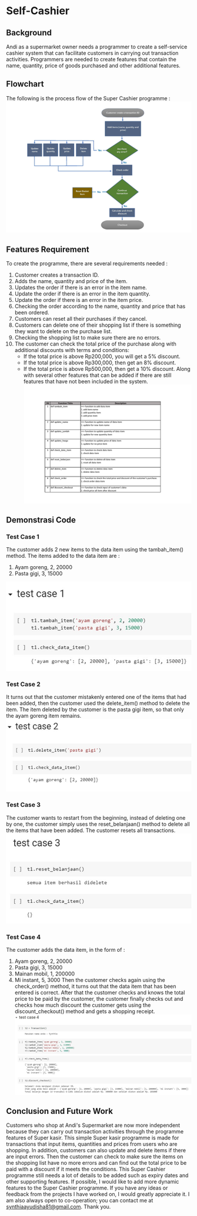 # Self-Cashier
## Background
Andi as a supermarket owner needs a programmer to create a self-service cashier system that can facilitate customers in carrying out transaction activities. Programmers are needed to create features that contain the name, quantity, price of goods purchased and other additional features.

## Flowchart
The following is the process flow of the Super Cashier programme : 
![alt text](https://github.com/Synthiaayudisha/Self-Cashier/blob/main/image/Diagram.jpg?raw=true)

## Features Requirement
To create the programme, there are several requirements needed :
1.	Customer creates a transaction ID.
2.	Adds the name, quantity and price of the item.
3.	Updates the order if there is an error in the item name. 
4.	Update the order if there is an error in the item quantity.
5.	Update the order if there is an error in the item price.
6.	Checking the order according to the name, quantity and price that has been ordered.
7.	Customers can reset all their purchases if they cancel.
8.	Customers can delete one of their shopping list if there is something they want to delete on the purchase list.
9.	Checking the shopping list to make sure there are no errors.
10.	The customer can check the total price of the purchase along with additional discounts with terms and conditions:
    - If the total price is above Rp200,000, you will get a 5% discount.
    - If the total price is above Rp300,000, then get an 8% discount.
    - If the total price is above Rp500,000, then get a 10% discount. Along with several other features that can be added if there are still features that have not been included in the system.
![alt text](https://github.com/Synthiaayudisha/Self-Cashier/blob/main/image/Fungsi.jpg?raw=true)

## Demonstrasi Code
### Test Case 1
The customer adds 2 new items to the data item using the tambah_item() method. The items added to the data item are :
1. Ayam goreng, 2, 20000
2. Pasta gigi, 3, 15000
    
![alt text](https://github.com/Synthiaayudisha/Self-Cashier/blob/main/image/Test%20Case%201.jpeg?raw=true)
### Test Case 2
It turns out that the customer mistakenly entered one of the items that had been added, then the customer used the delete_item() method to delete the item. The item deleted by the customer is the pasta gigi item, so that only the ayam goreng item remains. 
![alt text](https://github.com/Synthiaayudisha/Self-Cashier/blob/main/image/Test%20Case%202.jpeg?raw=true)
### Test Case 3
The customer wants to restart from the beginning, instead of deleting one by one, the customer simply uses the reset_belanjaan() method to delete all the items that have been added. The customer resets all transactions.
![alt text](https://github.com/Synthiaayudisha/Self-Cashier/blob/main/image/Test%20Case%203.jpeg?raw=true)

### Test Case 4
The customer adds the data item, in the form of :
1. Ayam goreng, 2, 20000
2. Pasta gigi, 3, 15000
3. Mainan mobil, 1, 200000
4. Mi instant, 5, 3000
Then the customer checks again using the check_order() method, it turns out that the data item that has been entered is correct. After that the customer checks and knows the total price to be paid by the customer, the customer finally checks out and checks how much discount the customer gets using the discount_checkout() method and gets a shopping receipt.
![alt text](https://github.com/Synthiaayudisha/Self-Cashier/blob/main/image/Test%20Case%204.jpeg?raw=true)

## Conclusion and Future Work
Customers who shop at Andi's Supermarket are now more independent because they can carry out transaction activities through the programme features of Super kasir. This simple Super kasir programme is made for transactions that input items, quantities and prices from users who are shopping. In addition, customers can also update and delete items if there are input errors. Then the customer can check to make sure the items on the shopping list have no more errors and can find out the total price to be paid with a discount if it meets the conditions.
This Super Cashier programme still needs a lot of details to be added such as expiry dates and other supporting features. If possible, I would like to add more dynamic features to the Super Cashier programme. If you have any ideas or feedback from the projects I have worked on, I would greatly appreciate it. I am also always open to co-operation; you can contact me at synthiaayudisha81@gmail.com. Thank you.

